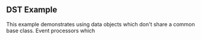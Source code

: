 
DST Example
-----------
This example demonstrates using data objects which don't share a common base class. 
Event processors which 